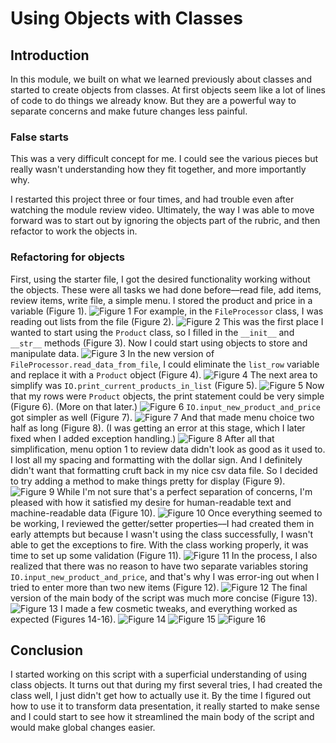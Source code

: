 # Using Objects with Classes

## Introduction
In this module, we built on what we learned previously about classes and started to create objects from classes. At first objects seem like a lot of lines of code to do things we already know. But they are a powerful way to separate concerns and make future changes less painful.
### False starts
This was a very difficult concept for me. I could see the various pieces but really wasn't understanding how they fit together, and more importantly why.

I restarted this project three or four times, and had trouble even after watching the module review video. Ultimately, the way I was able to move forward was to start out by ignoring the objects part of the rubric, and then refactor to work the objects in.
### Refactoring for objects
First, using the starter file, I got the desired functionality working without the objects. These were all tasks we had done before––read file, add items, review items, write file, a simple menu. I stored the product and price in a variable (Figure 1).
![Figure 1](2020-03-14_10.08.38PM.png)
For example, in the `FileProcessor` class, I was reading out lists from the file (Figure 2).
![Figure 2](2020-03-14_10.14.21PM.png)
This was the first place I wanted to start using the `Product` class, so I filled in the `__init__` and `__str__` methods (Figure 3). Now I could start using objects to store and manipulate data.
![Figure 3](2020-03-15_1.14.35PM.png)
In the new version of `FileProcessor.read_data_from_file`, I could eliminate the `list_row` variable and replace it with a `Product` object (Figure 4).
![Figure 4](2020-03-14_10.33.58PM.png)
The next area to simplify was `IO.print_current_products_in_list` (Figure 5). 
![Figure 5](2020-03-14_10.37.29PM.png)
Now that my rows were `Product` objects, the print statement could be very simple (Figure 6). (More on that later.)
![Figure 6](2020-03-14_10.50.59PM.png)
`IO.input_new_product_and_price` got simpler as well (Figure 7).
![Figure 7](%202020-03-14_11.39.40PM.png)
And that made menu choice two half as long (Figure 8). (I was getting an error at this stage, which I later fixed when I added exception handling.)
![Figure 8](%202020-03-14_11.00.34PM.png)
After all that simplification, menu option 1 to review data didn't look as good as it used to. I lost all my spacing and formatting with the dollar sign. And I definitely didn't want that formatting cruft back in my nice csv data file. So I decided to try adding a method to make things pretty for display (Figure 9).
![Figure 9](%202020-03-14_11.55.33PM.png)
While I'm not sure that's a perfect separation of concerns, I'm pleased with how it satisfied my desire for human-readable text and machine-readable data (Figure 10).
![Figure 10](%202020-03-14_11.55.08PM.png)
Once everything seemed to be working, I reviewed the getter/setter properties––I had created them in early attempts but because I wasn't using the class successfully, I wasn't able to get the exceptions to fire. With the class working properly, it was time to set up some validation (Figure 11). 
![Figure 11](%202020-03-15_12.11.04AM.png)
In the process, I also realized that there was no reason to have two separate variables storing `IO.input_new_product_and_price`, and that's why I was error-ing out when I tried to enter more than two new items (Figure 12).
![Figure 12](%202020-03-15_12.10.37AM.png)
The final version of the main body of the script was much more concise (Figure 13).
![Figure 13](%202020-03-15_11.47.40AM.png)
I made a few cosmetic tweaks, and everything worked as expected (Figures 14-16).
![Figure 14](%202020-03-15_12.03.26PM.png)
![Figure 15](%202020-03-15_12.06.24PM.png)
![Figure 16](%202020-03-15_12.07.29PM.png)

## Conclusion
I started working on this script with a superficial understanding of using class objects. It turns out that during my first several tries, I had created the class well, I just didn't get how to actually use it. By the time I figured out how to use it to transform data presentation, it really started to make sense and I could start to see how it streamlined the main body of the script and would make global changes easier.